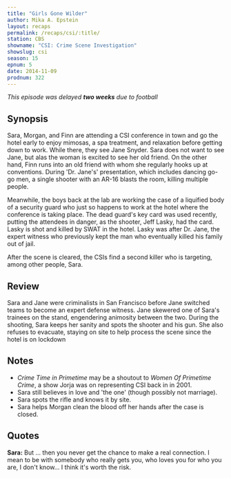 ```yaml
---
title: "Girls Gone Wilder"
author: Mika A. Epstein
layout: recaps
permalink: /recaps/csi/:title/
station: CBS
showname: "CSI: Crime Scene Investigation"
showslug: csi
season: 15
epnum: 5
date: 2014-11-09
prodnum: 322
---
```


_This episode was delayed **two weeks** due to football_

## Synopsis

Sara, Morgan, and Finn are attending a CSI conference in town and go the hotel early to enjoy mimosas, a spa treatment, and relaxation before getting down to work. While there, they see Jane Snyder. Sara does not want to see Jane, but alas the woman is excited to see her old friend. On the other hand, Finn runs into an old friend with whom she regularly hooks up at conventions. During 'Dr. Jane's' presentation, which includes dancing go-go men, a single shooter with an AR-16 blasts the room, killing multiple people.

Meanwhile, the boys back at the lab are working the case of a liquified body of a security guard who just so happens to work at the hotel where the conference is taking place. The dead guard's key card was used recently, putting the attendees in danger, as the shooter, Jeff Lasky, had the card. Lasky is shot and killed by SWAT in the hotel. Lasky was after Dr. Jane, the expert witness who previously kept the man who eventually killed his family out of jail.

After the scene is cleared, the CSIs find a second killer who is targeting, among other people, Sara.

## Review

Sara and Jane were criminalists in San Francisco before Jane switched teams to become an expert defense witness. Jane skewered one of Sara's trainees on the stand, engendering animosity between the two. During the shooting, Sara keeps her sanity and spots the shooter and his gun. She also refuses to evacuate, staying on site to help process the scene since the hotel is on lockdown

## Notes

* _Crime Time in Primetime_ may be a shoutout to _Women Of Primetime Crime_, a show Jorja was on representing CSI back in in 2001.
* Sara still believes in love and 'the one' (though possibly not marriage).
* Sara spots the rifle and knows it by site.
* Sara helps Morgan clean the blood off her hands after the case is closed.

## Quotes

**Sara:** But ... then you never get the chance to make a real connection. I mean to be with somebody who really gets you, who loves you for who you are, I don't know... I think it's worth the risk.
